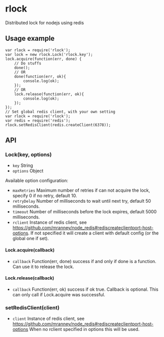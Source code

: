 rlock
=====

Distributed lock for nodejs using redis


## Usage example

	var rlock = require('rlock');
	var lock = new rlock.Lock('rlock.key');
	lock.acquire(function(err, done) {
		// Do stuffs
		done();
		// OR
		done(function(err, ok){
			console.log(ok);
		});
		// OR
		lock.release(function(err, ok){
			console.log(ok);
		});
	});
	// Set global redis client, with your own setting
	var rlock = require('rlock');
	var redis = require('redis');
	rlock.setRedisClient(redis.createClient(6378));

## API

### Lock(key, options)
* `key` String
* `options` Object

Available option configuration:

* `maxRetries` Maximum number of retries if can not acquire the lock, specify 0 if no retry, default 10.
* `retryDelay` Number of milliseconds to wait until next try, default 50 milliseconds.
* `timeout` Number of milliseconds before the lock expires, default 5000 milliseconds.
* `rclient` Instance of redis client, see https://github.com/mranney/node_redis#rediscreateclientport-host-options. If not specified it will create a client with default config (or the global one if set).

#### Lock.acquire(callback)
* `callback` Function(err, done) success if and only if done is a function. Can use it to release the lock.

#### Lock.release(callback)
* `callback` Function(err, ok) success if ok true. Callback is optional. This can only call if Lock.acquire was successful.


### setRedisClient(client)
* `client` Instance of redis client, see https://github.com/mranney/node_redis#rediscreateclientport-host-options When no rclient specified in options this will be used.
